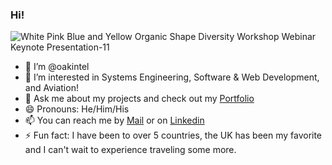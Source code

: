 ### Hi!

![White Pink Blue and Yellow Organic Shape Diversity Workshop Webinar Keynote Presentation-11](https://user-images.githubusercontent.com/103961262/164113133-eb48db45-8995-427a-a221-ba373f4b1aca.png)

- 👋 I’m @oakintel
- 🤖 I’m interested in Systems Engineering, Software & Web Development, and Aviation!
- 💬 Ask me about my projects and check out my [Portfolio](https://oakintel.github.io/portfolio/)
- 😄 Pronouns: He/Him/His
- 📫 You can reach me by [Mail](mailto:oakintel@kent.edu) or on [Linkedin](https://www.linkedin.com/in/sooreakintelure/)
- ⚡ Fun fact: I have been to over 5 countries, the UK has been my favorite and I can't wait to experience traveling some more. 

